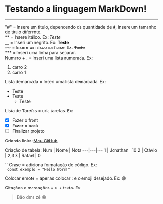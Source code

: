 # Testando a linguagem MarkDown!
***
"#" = Insere um titulo, dependendo da quantidade de #, insere um tamanho de titulo diferente.
<br>
** = Insere itálico. Ex: *Teste*
<br>
__ = Inseri um negrito. Ex: __Teste__
<br>
~~ = Insere um risco na frase. Ex: ~~Teste~~
<br>
*** = Inseri uma linha para separar.
<br>
Numero + . = Inseri uma lista numerada. Ex: 
1. carro 2 
2.  carro 1 

Lista demarcada = Inseri uma lista demarcada. Ex:
<br>
* Teste
* Teste
  * Teste

Lista de Tarefas = cria tarefas. Ex: 

- [X] Fazer o front
- [X] Fazer o back
- [ ] Finalizar projeto

Criando links:
[Meu GitHub](https://github.com/JonathanMacedo)

Criação de tabela:
Num | Nome | Nota
---|---|---
1 | Jonathan | 10
2 | Otávio | 2,3
3 | Rafael | 0 

`` Crase = adiciona formatação de código. Ex:  
` const exemplo = "Hello Word!"`

Colocar emote = apenas colocar : e o emoji desejado. Ex:
😄

Citações e marcações = > + texto. Ex:
> Bão dms zé 😁

